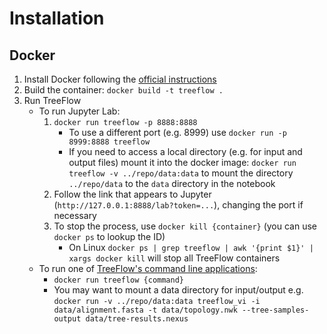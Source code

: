 # Installation

## Docker 

1. Install Docker following the [official instructions](https://docs.docker.com/engine/install/)
2. Build the container: `docker build -t treeflow .`
3. Run TreeFlow
    * To run Jupyter Lab:
        1. `docker run treeflow -p 8888:8888`
            * To use a different port (e.g. 8999) use `docker run -p 8999:8888 treeflow` 
            * If you need to access a local directory (e.g. for input and output files) mount it into the docker image: `docker run treeflow -v ../repo/data:data` to mount the directory `../repo/data` to the `data` directory in the notebook
        2. Follow the link that appears to Jupyter (`http://127.0.0.1:8888/lab?token=...`), changing the port if necessary
        3. To stop the process, use `docker kill {container}` (you can use `docker ps` to lookup the ID)
            * On Linux `docker ps | grep treeflow | awk '{print $1}' | xargs docker kill` will stop all TreeFlow containers
    * To run one of [TreeFlow's command line applications](cli):
        * `docker run treeflow {command}`
        * You may want to mount a data directory for input/output e.g. `docker run -v ../repo/data:data treeflow_vi -i data/alignment.fasta -t data/topology.nwk --tree-samples-output data/tree-results.nexus`
        
  